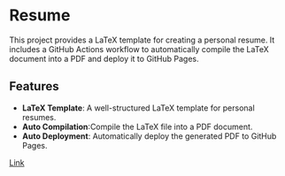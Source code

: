 # Resume

This project provides a LaTeX template for creating a personal resume. It includes a GitHub Actions workflow to automatically compile the LaTeX document into a PDF and deploy it to GitHub Pages.

## Features

- **LaTeX Template**: A well-structured LaTeX template for personal resumes.
- **Auto Compilation**:Compile the LaTeX file into a PDF document.
- **Auto Deployment**: Automatically deploy the generated PDF to GitHub Pages.



[Link](https://ubednama.github.io/resume/resume.pdf)
